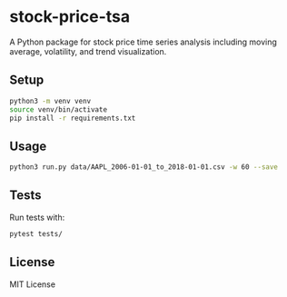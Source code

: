 # stock-price-tsa

A Python package for stock price time series analysis including moving average, volatility, and trend visualization.

## Setup

```bash
python3 -m venv venv
source venv/bin/activate
pip install -r requirements.txt
```

## Usage

```bash
python3 run.py data/AAPL_2006-01-01_to_2018-01-01.csv -w 60 --save
```

## Tests

Run tests with:

```bash
pytest tests/
```

## License

MIT License
